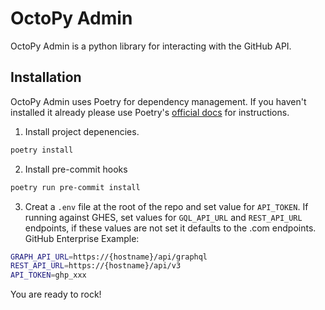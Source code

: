 # OctoPy Admin

OctoPy Admin is a python library for interacting with the GitHub API.

## Installation

OctoPy Admin uses Poetry for dependency management. If you haven't installed it already please use Poetry's [official docs](https://python-poetry.org/docs/#installation) for instructions.

1. Install project depenencies.

```bash
poetry install
```

2. Install pre-commit hooks

```bash
poetry run pre-commit install
```

3. Creat a `.env` file at the root of the repo and set value for `API_TOKEN`. If running against GHES, set values for `GQL_API_URL` and `REST_API_URL` endpoints, if these values are not set it defaults to the .com endpoints. GitHub Enterprise Example:

```bash
GRAPH_API_URL=https://{hostname}/api/graphql
REST_API_URL=https://{hostname}/api/v3
API_TOKEN=ghp_xxx
```

You are ready to rock!
